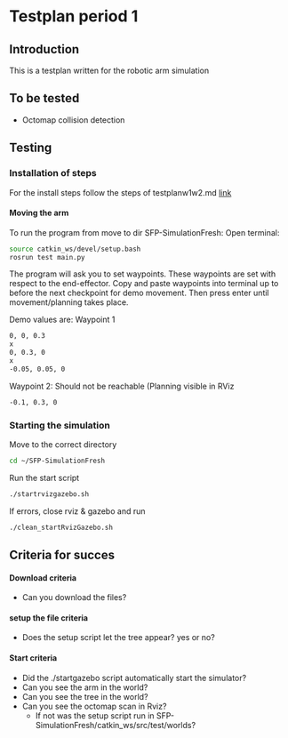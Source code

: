 # Testplan period 1

## Introduction
This is a testplan written for the robotic arm simulation

## To be tested
- Octomap collision detection

## Testing

### Installation of steps
For the install steps follow the steps of testplanw1w2.md [link](https://github.com/SmartFarmingPerenMinor/SFP-SimulationFresh/blob/master/catkin_ws/src/testplan/testplanw1w2.md)


#### Moving the arm

To run the program from move to dir SFP-SimulationFresh:
Open terminal:
```bash
source catkin_ws/devel/setup.bash
rosrun test main.py
```

The program will ask you to set waypoints.
These waypoints are set with respect to the end-effector.
Copy and paste waypoints into terminal up to before the next checkpoint for demo movement.
Then press enter until movement/planning takes place.

Demo values are:
Waypoint 1
```bash
0, 0, 0.3
x
0, 0.3, 0
x
-0.05, 0.05, 0

```

Waypoint 2: Should not be reachable (Planning visible in RViz
```bash
-0.1, 0.3, 0

```

### Starting the simulation

Move to the correct directory
```bash
cd ~/SFP-SimulationFresh
```

Run the start script 
```bash
./startrvizgazebo.sh
```

If errors, close rviz & gazebo and run
```bash
./clean_startRvizGazebo.sh
```



## Criteria for succes
#### Download criteria
- Can you download the files?

#### setup the file criteria
- Does the setup script let the tree appear? yes or no?

#### Start criteria
- Did the ./startgazebo script automatically start the simulator?
- Can you see the arm in the world?
- Can you see the tree in the world?
- Can you see the octomap scan in Rviz?
  - If not was the setup script run in SFP-SimulationFresh/catkin_ws/src/test/worlds?